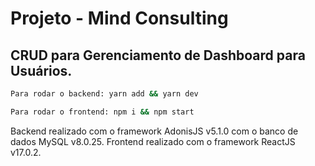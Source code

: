 # Projeto - Mind Consulting

## CRUD para Gerenciamento de Dashboard para Usuários.

```bash
Para rodar o backend: yarn add && yarn dev

Para rodar o frontend: npm i && npm start
```

Backend realizado com o framework AdonisJS v5.1.0 com o banco de dados MySQL v8.0.25. Frontend realizado com o framework ReactJS v17.0.2.